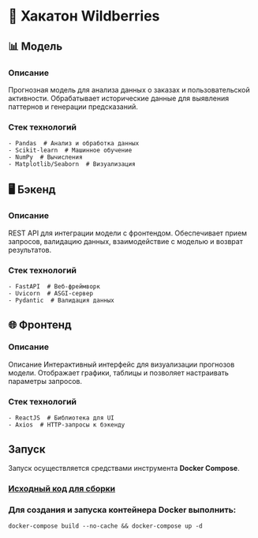 # 🚀 Хакатон Wildberries

## 📊 Модель
### **Описание**  
Прогнозная модель для анализа данных о заказах и пользовательской активности. Обрабатывает исторические данные для выявления паттернов и генерации предсказаний.

### **Стек технологий**
```
- Pandas  # Анализ и обработка данных
- Scikit-learn  # Машинное обучение
- NumPy  # Вычисления
- Matplotlib/Seaborn  # Визуализация
```

## 🖥️ Бэкенд
### **Описание**  
REST API для интеграции модели с фронтендом. Обеспечивает прием запросов, валидацию данных, взаимодействие с моделью и возврат результатов.

### **Стек технологий**  
```
- FastAPI  # Веб-фреймворк
- Uvicorn  # ASGI-сервер
- Pydantic  # Валидация данных
```
## 🌐 Фронтенд
### **Описание**
Описание
Интерактивный интерфейс для визуализации прогнозов модели. Отображает графики, таблицы и позволяет настраивать параметры запросов.

### **Стек технологий**  
```
- ReactJS  # Библиотека для UI
- Axios  # HTTP-запросы к бэкенду
```


## Запуск
Запуск осуществляется средствами инструмента **Docker Compose**.

### **[Исходный код для сборки](https://github.com/kusneid/HackatonWB/tree/api)**

### Для создания и запуска контейнера **Docker** выполнить:
```shell
docker-compose build --no-cache && docker-compose up -d
```

